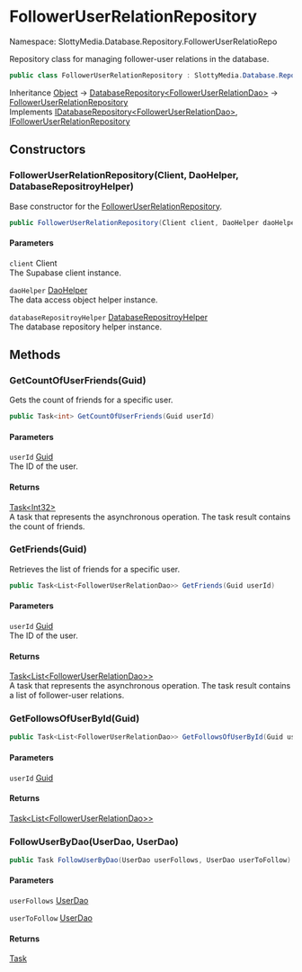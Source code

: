 # FollowerUserRelationRepository

Namespace: SlottyMedia.Database.Repository.FollowerUserRelatioRepo

Repository class for managing follower-user relations in the database.

```csharp
public class FollowerUserRelationRepository : SlottyMedia.Database.Repository.DatabaseRepository`1[[SlottyMedia.Database.Daos.FollowerUserRelationDao, SlottyMedia.Database, Version=1.0.0.0, Culture=neutral, PublicKeyToken=null]], SlottyMedia.Database.IDatabaseRepository`1[[SlottyMedia.Database.Daos.FollowerUserRelationDao, SlottyMedia.Database, Version=1.0.0.0, Culture=neutral, PublicKeyToken=null]], IFollowerUserRelationRepository
```

Inheritance [Object](https://docs.microsoft.com/en-us/dotnet/api/system.object) → [DatabaseRepository&lt;FollowerUserRelationDao&gt;](./slottymedia.database.repository.databaserepository-1.md) → [FollowerUserRelationRepository](./slottymedia.database.repository.followeruserrelatiorepo.followeruserrelationrepository.md)<br>
Implements [IDatabaseRepository&lt;FollowerUserRelationDao&gt;](./slottymedia.database.idatabaserepository-1.md), [IFollowerUserRelationRepository](./slottymedia.database.repository.followeruserrelatiorepo.ifolloweruserrelationrepository.md)

## Constructors

### **FollowerUserRelationRepository(Client, DaoHelper, DatabaseRepositroyHelper)**

Base constructor for the [FollowerUserRelationRepository](./slottymedia.database.repository.followeruserrelatiorepo.followeruserrelationrepository.md).

```csharp
public FollowerUserRelationRepository(Client client, DaoHelper daoHelper, DatabaseRepositroyHelper databaseRepositroyHelper)
```

#### Parameters

`client` Client<br>
The Supabase client instance.

`daoHelper` [DaoHelper](./slottymedia.database.helper.daohelper.md)<br>
The data access object helper instance.

`databaseRepositroyHelper` [DatabaseRepositroyHelper](./slottymedia.database.helper.databaserepositroyhelper.md)<br>
The database repository helper instance.

## Methods

### **GetCountOfUserFriends(Guid)**

Gets the count of friends for a specific user.

```csharp
public Task<int> GetCountOfUserFriends(Guid userId)
```

#### Parameters

`userId` [Guid](https://docs.microsoft.com/en-us/dotnet/api/system.guid)<br>
The ID of the user.

#### Returns

[Task&lt;Int32&gt;](https://docs.microsoft.com/en-us/dotnet/api/system.threading.tasks.task-1)<br>
A task that represents the asynchronous operation. The task result contains the count of friends.

### **GetFriends(Guid)**

Retrieves the list of friends for a specific user.

```csharp
public Task<List<FollowerUserRelationDao>> GetFriends(Guid userId)
```

#### Parameters

`userId` [Guid](https://docs.microsoft.com/en-us/dotnet/api/system.guid)<br>
The ID of the user.

#### Returns

[Task&lt;List&lt;FollowerUserRelationDao&gt;&gt;](https://docs.microsoft.com/en-us/dotnet/api/system.threading.tasks.task-1)<br>
A task that represents the asynchronous operation. The task result contains a list of follower-user relations.

### **GetFollowsOfUserById(Guid)**

```csharp
public Task<List<FollowerUserRelationDao>> GetFollowsOfUserById(Guid userId)
```

#### Parameters

`userId` [Guid](https://docs.microsoft.com/en-us/dotnet/api/system.guid)<br>

#### Returns

[Task&lt;List&lt;FollowerUserRelationDao&gt;&gt;](https://docs.microsoft.com/en-us/dotnet/api/system.threading.tasks.task-1)<br>

### **FollowUserByDao(UserDao, UserDao)**

```csharp
public Task FollowUserByDao(UserDao userFollows, UserDao userToFollow)
```

#### Parameters

`userFollows` [UserDao](./slottymedia.database.daos.userdao.md)<br>

`userToFollow` [UserDao](./slottymedia.database.daos.userdao.md)<br>

#### Returns

[Task](https://docs.microsoft.com/en-us/dotnet/api/system.threading.tasks.task)<br>
